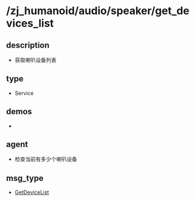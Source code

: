 # /zj_humanoid/audio/speaker/get_devices_list

## description
- 获取喇叭设备列表

## type
- Service

## demos
- 

## agent
- 检查当前有多少个喇叭设备

## msg_type
- [GetDeviceList](../../../../../zj_humanoid_types.md#GetDeviceList)

